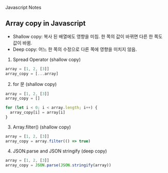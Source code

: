 Javascript Notes
<br/>

## Array copy in Javascript

* Shallow copy: 복사 된 배열에도 영향을 미침. 한 쪽의 값이 바뀌면 다른 한 쪽도 값이 바뀜.
* Deep copy: 어느 한 쪽의 수정으로 다른 쪽에 영향을 미치지 않음.

1. Spread Operator (shallow copy)
```javascript
array = [1, 2, [3]]
array_copy = [...array]
```

2. for 문 (shallow copy)
```javascript
array = [1, 2, [3]]
array_copy = []

for (let i < 0; i < array.length; i++) {
  array_copy[i] = array[i]
}
```

3. Array.filter() (shallow copy)
```javascript
array = [1, 2, [3]]
array_copy = array.filter(() => true)
```

4. JSON.parse and JSON stringify (deep copy)
```javascript
array = [1, 2, [3]]
array_copy = JSON.parse(JSON.stringify(array))
```
<br/><br/><br/><br/>
--------------

